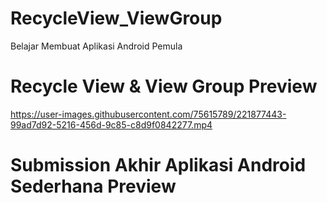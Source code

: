 # RecycleView_ViewGroup
Belajar Membuat Aplikasi Android Pemula

# Recycle View & View Group Preview



https://user-images.githubusercontent.com/75615789/221877443-99ad7d92-5216-456d-9c85-c8d9f0842277.mp4




# Submission Akhir Aplikasi Android Sederhana Preview 
